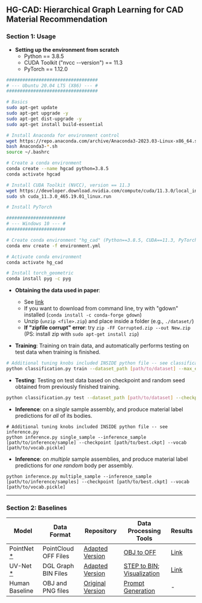## HG-CAD: Hierarchical Graph Learning for CAD Material Recommendation

### Section 1: Usage

- **Setting up the environment from scratch**
  - Python == 3.8.5
  - CUDA Toolkit ("nvcc --version") == 11.3
  - PyTorch == 1.12.0

```bash
##################################
# --- Ubuntu 20.04 LTS (X86) --- #
##################################

# Basics
sudo apt-get update
sudo apt-get upgrade -y
sudo apt-get dist-upgrade -y
sudo apt-get install build-essential

# Install Anaconda for environment control
wget https://repo.anaconda.com/archive/Anaconda3-2023.03-Linux-x86_64.sh
bash Anaconda3-*.sh
source ~/.bashrc

# Create a conda environment
conda create --name hgcad python=3.8.5
conda activate hgcad

# Install CUDA Toolkit (NVCC), version == 11.3
wget https://developer.download.nvidia.com/compute/cuda/11.3.0/local_installers/cuda_11.3.0_465.19.01_linux.run
sudo sh cuda_11.3.0_465.19.01_linux.run

# Install PyTorch

######################
# --- Windows 10 --- #
######################

# Create conda environment "hg_cad" (Python==3.8.5, CUDA==11.3, PyTorch==1.12.0)
conda env create -f environment.yml

# Activate conda environment
conda activate hg_cad

# Install torch_geometric
conda install pyg -c pyg
```

- **Obtaining the data used in paper**:
  - See [link](https://drive.google.com/file/d/10dHBssZEMqE7-Q-mbzDH-pQ2PYnvFuqX/view?usp=sharing)
  - If you want to download from command line, try with "gdown" installed (`conda install -c conda-forge gdown`)
  - Unzip (`unzip <file>.zip`) and place inside a folder (e.g., `./dataset/`)
  - **If "zipfile corrupt" error**: try `zip -FF Corrupted.zip --out New.zip` (PS: install zip with `sudo apt-get install zip`)

- **Training**: Training on train data, and automatically performs testing on test data when training is finished.
```bash
# Additional tuning knobs included INSIDE python file -- see classification.py
python classification.py train --dataset_path [path/to/dataset] --max_epoch 100 --batch_size 16 --gpus 1
```

- **Testing**: Testing on test data based on checkpoint and random seed obtained from previously finished training.
```bash
python classification.py test --dataset_path [path/to/dataset] --checkpoint [path/to/best.ckpt] --random_seed [seed integer]
```

- **Inference**: on a *single* sample assembly, and produce material label predictions for *all* of its bodies.
```
# Additional tuning knobs included INSIDE python file -- see inference.py
python inference.py single_sample --inference_sample [path/to/inference/sample] --checkpoint [path/to/best.ckpt] --vocab [path/to/vocab.pickle]
```

- **Inference**: on *multiple* sample assemblies, and produce material label predictions for *one random* body per assembly.
```
python inference.py multiple_sample --inference_sample [path/to/inference/samples] --checkpoint [path/to/best.ckpt] --vocab [path/to/vocab.pickle]
```

---

### Section 2: Baselines

| Model | Data Format | Repository | Data Processing Tools | Results |
| -- | -- | -- | -- | -- |
| PointNet [*](https://doi.org/10.48550/arXiv.1612.00593) | PointCloud OFF Files | [Adapted Version](https://github.com/BrandonBian/pointnet-tensorflow) | [OBJ to OFF](TODO) | [Link](https://drive.google.com/drive/folders/1gD5NRNyzzHVVn0mfhRETty_dEB-Wut0N?usp=share_link) |
| UV-Net [*](https://doi.org/10.48550/arXiv.2006.10211) | DGL Graph BIN Files | [Adapted Version](https://github.com/BrandonBian/UV-Net) | [STEP to BIN](TODO); [Visualization](TODO) | [Link](https://drive.google.com/drive/folders/1GS14bYIzT5ut42Tr50X6nOTdyKpmDXdQ?usp=share_link) |
| Human Baseline | OBJ and PNG files | [Original Version](https://github.com/BrandonBian/Human-Baseline) | [Prompt Generation](TODO) | - |
